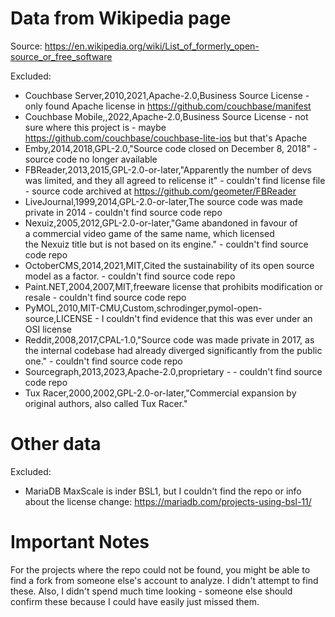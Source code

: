 # Data from Wikipedia page
Source: https://en.wikipedia.org/wiki/List_of_formerly_open-source_or_free_software

Excluded:
* Couchbase Server,2010,2021,Apache-2.0,Business Source License - only found Apache license in https://github.com/couchbase/manifest
* Couchbase Mobile,,2022,Apache-2.0,Business Source License - not sure where this project is - maybe https://github.com/couchbase/couchbase-lite-ios but that's Apache
* Emby,2014,2018,GPL-2.0,"Source code closed on December 8, 2018" - source code no longer available
* FBReader,2013,2015,GPL-2.0-or-later,"Apparently the number of devs was limited, and they all agreed to relicense it" - couldn't find license file - source code archived at https://github.com/geometer/FBReader
* LiveJournal,1999,2014,GPL-2.0-or-later,The source code was made private in 2014 - couldn't find source code repo
* Nexuiz,2005,2012,GPL-2.0-or-later,"Game abandoned in favour of a commercial video game of the same name, which licensed the Nexuiz title but is not based on its engine." - couldn't find source code repo
* OctoberCMS,2014,2021,MIT,Cited the sustainability of its open source model as a factor. - couldn't find source code repo
* Paint.NET,2004,2007,MIT,freeware license that prohibits modification or resale - couldn't find source code repo
* PyMOL,2010,MIT-CMU,Custom,schrodinger,pymol-open-source,LICENSE - I couldn't find evidence that this was ever under an OSI license
* Reddit,2008,2017,CPAL-1.0,"Source code was made private in 2017, as the internal codebase had already diverged significantly from the public one." - couldn't find source code repo
* Sourcegraph,2013,2023,Apache-2.0,proprietary - - couldn't find source code repo
* Tux Racer,2000,2002,GPL-2.0-or-later,"Commercial expansion by original authors, also called Tux Racer."

# Other data

Excluded:
* MariaDB MaxScale is inder BSL1, but I couldn't find the repo or info about the license change: https://mariadb.com/projects-using-bsl-11/


# Important Notes

For the projects where the repo could not be found, you might be able to find a fork from someone else's account to analyze. I didn't attempt to find these. Also, I didn't spend much time looking - someone else should confirm these because I could have easily just missed them.
